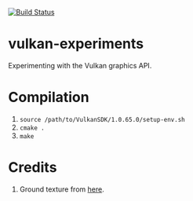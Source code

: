 [![Build Status](https://travis-ci.org/fluffels/vulkan-experiments.svg?branch=master)](https://travis-ci.org/fluffels/vulkan-experiments)

# vulkan-experiments
Experimenting with the Vulkan graphics API.

# Compilation
1. `source /path/to/VulkanSDK/1.0.65.0/setup-env.sh`
1. `cmake .`
1. `make`

# Credits
1. Ground texture from [here](https://opengameart.org/content/grass-001).
